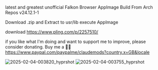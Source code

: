 latest and greatest unofficial Falkon Browser AppImage
Build From Arch Repos v24.12.1-1

Download .zip and Extract to usr/lib
execute AppImage

download
https://www.pling.com/p/2257510/

if you like what I'm doing and want to support me to improve, please consider donating.
Buy me a 🍕🥧 https://www.paypal.com/paypalme/claudemods?country.x=GB&locale


![2025-02-04-003820_hyprshot](https://github.com/user-attachments/assets/c02b1607-5faf-4a44-9202-773b169c9e98)
![2025-02-04-003755_hyprshot](https://github.com/user-attachments/assets/2d5de9ff-9072-41d0-b142-0ec18b56c030)

